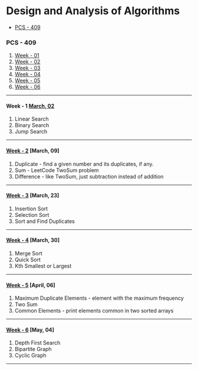 # Design and Analysis of Algorithms

- [PCS - 409](#pcs---409)

[//]: # (- [TCS - 409])

### PCS - 409

1. [Week - 01](#week---1-march-02pcs-409week1)
2. [Week - 02](#week---2pcs-409week2-march-09)
3. [Week - 03](#week---3pcs-409week3-march-23)
4. [Week - 04](#week---4pcs-409week4-march-30)
5. [Week - 05](#week---5pcs-409week5-april-06)
6. [Week - 06](#week---6pcs-409week6-may-04)

---

#### Week - 1 [March, 02](/PCS-409/Week_1/)

1. Linear Search
2. Binary Search
3. Jump Search

---

#### [Week - 2](/PCS-409/Week_2/) [March, 09]

1. Duplicate - find a given number and its duplicates, if any.
2. Sum - LeetCode TwoSum problem
3. Difference - like TwoSum, just subtraction instead of addition

---

#### [Week - 3](/PCS-409/Week_3/) [March, 23]

1. Insertion Sort
2. Selection Sort
3. Sort and Find Duplicates

---

#### [Week - 4](/PCS-409/Week_4/) [March, 30]

1. Merge Sort
2. Quick Sort
3. Kth Smallest or Largest

---

#### [Week - 5](/PCS-409/Week_5/) [April, 06]

1. Maximum Duplicate Elements - element with the maximum frequency
2. Two Sum
3. Common Elements - print elements common in two sorted arrays

---

#### [Week - 6](/PCS-409/Week_6/) [May, 04]

1. Depth First Search
2. Bipartite Graph
3. Cyclic Graph

---